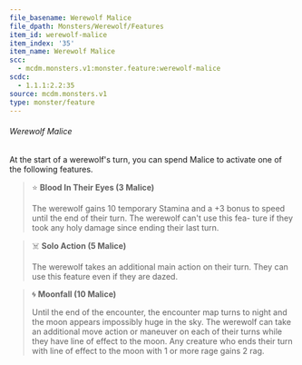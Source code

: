 ```yaml
---
file_basename: Werewolf Malice
file_dpath: Monsters/Werewolf/Features
item_id: werewolf-malice
item_index: '35'
item_name: Werewolf Malice
scc:
  - mcdm.monsters.v1:monster.feature:werewolf-malice
scdc:
  - 1.1.1:2.2:35
source: mcdm.monsters.v1
type: monster/feature
---
```


###### Werewolf Malice

At the start of a werewolf's turn, you can spend Malice to activate one of the following features.

<!-- -->
> ⭐️ **Blood In Their Eyes (3 Malice)**
>
> The werewolf gains 10 temporary Stamina and a +3 bonus to speed until the end of their turn. The werewolf can't use this fea- ture if they took any holy damage since ending their last turn.

<!-- -->
> ☠️ **Solo Action (5 Malice)**
>
> The werewolf takes an additional main action on their turn. They can use this feature even if they are dazed.

<!-- -->
> 🌀 **Moonfall (10 Malice)**
>
> Until the end of the encounter, the encounter map turns to night and the moon appears impossibly huge in the sky. The werewolf can take an additional move action or maneuver on each of their turns while they have line of effect to the moon. Any creature who ends their turn with line of effect to the moon with 1 or more rage gains 2 rag.
